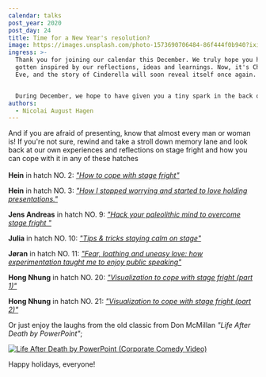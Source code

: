 ```yaml
---
calendar: talks
post_year: 2020
post_day: 24
title: Time for a New Year's resolution?
image: https://images.unsplash.com/photo-1573690706484-86f444f0b940?ixid=MXwxMjA3fDB8MHxwaG90by1wYWdlfHx8fGVufDB8fHw%3D&ixlib=rb-1.2.1&auto=format&fit=crop&w=934&q=80
ingress: >-
  Thank you for joining our calendar this December. We truly hope you have
  gotten inspired by our reflections, ideas and learnings. Now, it's Christmas
  Eve, and the story of Cinderella will soon reveal itself once again. Relax. 


  During December, we hope to have given you a tiny spark in the back of your head. Share more with others, try presenting more, in the year to come. We promise you that it will be worth it!
authors:
  - Nicolai August Hagen
---
```

And if you are afraid of presenting, know that almost every man or woman is! If you're not sure, rewind and take a stroll down memory lane and look back at our own experiences and reflections on stage fright and how you can cope with it in any of these hatches\
\
**Hein** in hatch NO. 2: *["How to cope with stage fright"](https://www.talks.christmas/2020/2)*

**Hein** in hatch NO. 3:  *["How I stopped worrying and started to love holding presentations."](https://www.talks.christmas/2020/3)*

**Jens Andreas** in hatch NO. 9:  *["Hack your paleolithic mind to overcome stage fright
"](https://www.talks.christmas/2020/9)*

**Julia** in hatch NO. 10:  *["Tips & tricks staying calm on stage"](https://www.talks.christmas/2020/10)*

**Jøran** in hatch NO. 11:  *["Fear, loathing and uneasy love: how experimentation taught me to enjoy public speaking"](https://www.talks.christmas/2020/11)*

**Hong Nhung** in hatch NO. 20:  *["Visualization to cope with stage fright (part 1)"](https://www.talks.christmas/2020/20)*

**Hong Nhung** in hatch NO. 21:  *["Visualization to cope with stage fright (part 2)"](https://www.talks.christmas/2020/21)*

Or just enjoy the laughs from the old classic from Don McMillan *"Life After Death by PowerPoint"*;

[![Life After Death by PowerPoint (Corporate Comedy Video)](https://img.youtube.com/vi/MjcO2ExtHso/0.jpg)](https://www.youtube.com/watch?v=MjcO2ExtHso "Life After Death by PowerPoint (Corporate Comedy Video)")

Happy holidays, everyone!